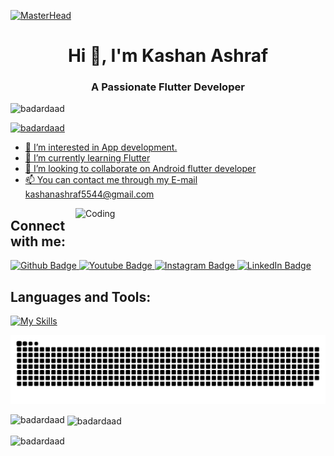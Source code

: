 [![MasterHead](https://firebasestorage.googleapis.com/v0/b/flexi-coding.appspot.com/o/dempgi7-520f8d5f-63d4-4453-8822-dbc149ae27f8.gif?alt=media&token=91c0c7b2-93c3-4029-b011-1a8703c5730d)](https://www.linkedin.com/in/badardad)

<h1 align="center">Hi 👋, I'm Kashan Ashraf</h1>
<h3 align="center">A Passionate Flutter Developer</h3>

<p align="left"> <img src="https://komarev.com/ghpvc/?username=badardaad&label=Profile%20views&color=0e75b6&style=flat" alt="badardaad" /> </p>

<p align="left"> <a href="https://www.instagram.com/iam_bdr" target="blank"><img src="https://img.shields.io/twitter/follow/iam_bdr?logo=twitter&style=for-the-badge" alt="badardaad"</p>


- 👀 I’m interested in App development.
- 🌱 I’m currently learning Flutter
- 💞️ I’m looking to collaborate on Android flutter developer
- 📫 You can contact me through my E-mail kashanashraf5544@gmail.com

<img align="right" alt="Coding" width="400" src="https://media.tenor.com/rePDfDWO3XoAAAAd/hacking.gif">

## Connect with me:

<div id="badges">
  <a href="https://github.com/badardaad/">
    <img src="https://img.shields.io/badge/Github-white?style=for-the-badge&logo=Github&logoColor=black" alt="Github Badge"/>
  </a>
  <a href="https://www.youtube.com/@powertechnologykashi8465">
    <img src="https://img.shields.io/badge/YouTube-red?style=for-the-badge&logo=youtube&logoColor=white" alt="Youtube Badge"/>
  </a>
<a href="https://www.instagram.com/kashan_ashraf_chajra">
    <img src="https://img.shields.io/badge/Instagram-purple?style=for-the-badge&logo=instagram&logoColor=white" alt="Instagram Badge"/>
</a>
<a href="https://www.linkedin.com/in/kashan-ashraf-083233233">
  <img src="https://img.shields.io/badge/LinkedIn-blue?style=for-the-badge&logo=linkedin&logoColor=white" alt="LinkedIn Badge" />
</a>

<br />

## Languages and Tools:

[![My Skills](https://skillicons.dev/icons?i=flutter,dart,firebase,git,js,html,css,figma,ai,ps,xd&perline=5)](https://skillicons.dev)

<picture>
  <source
    media="(prefers-color-scheme: dark)"
    srcset="https://raw.githubusercontent.com/platane/snk/output/github-contribution-grid-snake-dark.svg"
  />
  <source
    media="(prefers-color-scheme: light)"
    srcset="https://raw.githubusercontent.com/platane/snk/output/github-contribution-grid-snake.svg"
  />
  <img
    alt="github contribution grid snake animation"
    src="https://raw.githubusercontent.com/platane/snk/output/github-contribution-grid-snake.svg"
  />
</picture>

<p><img align="left" src="https://github-readme-stats.vercel.app/api/top-langs?username=badardaad&show_icons=true&locale=en&layout=compact&theme=tokyonight" alt="badardaad" /></p>

<p>&nbsp;<img align="center" src="https://github-readme-stats.vercel.app/api?username=badardaad&show_icons=true&locale=en&theme=tokyonight" alt="badardaad" /></p>

<p><img align="center" src="https://github-readme-streak-stats.herokuapp.com/?user=badardaad&&theme=tokyonight" alt="badardaad" /></p>
